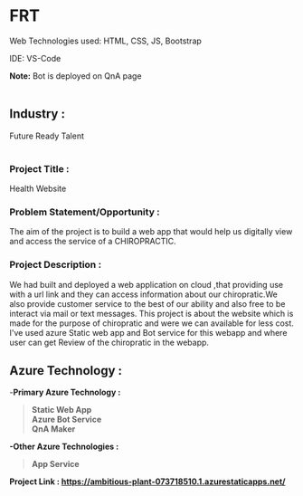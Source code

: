 # FRT

Web Technologies used: HTML, CSS, JS, Bootstrap

IDE: VS-Code

<b>Note:</b> Bot is deployed on QnA page
<br><br>

## Industry :
Future Ready Talent
<br><br>

### Project Title :
Health Website 


### Problem Statement/Opportunity :
The aim of the project is to build a web app that would help us digitally view and access the service of a CHIROPRACTIC.



### Project Description :
We had built and deployed a web application on cloud ,that providing use with a url link and they can access information about our chiropratic.We also provide customer service to the best of our ability and also free to be interact via mail or text messages.
This project is about the website which is made for the purpose of chiropratic and were we can available for less cost. I've used azure Static web app and Bot service for this webapp and where user can get Review of the chiropratic in the webapp.


## Azure Technology :

-<b>Primary Azure Technology :<b><br>
>Static Web App<br>
>Azure Bot Service<br>
>QnA Maker<br>

-Other Azure Technologies :<br>
>App Service<br>

<b>Project Link : </b>https://ambitious-plant-073718510.1.azurestaticapps.net/

